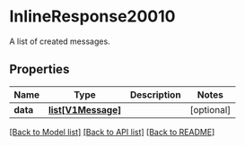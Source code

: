 # InlineResponse20010

A list of created messages.
## Properties
Name | Type | Description | Notes
------------ | ------------- | ------------- | -------------
**data** | [**list[V1Message]**](V1Message.md) |  | [optional] 

[[Back to Model list]](../README.md#documentation-for-models) [[Back to API list]](../README.md#documentation-for-api-endpoints) [[Back to README]](../README.md)


